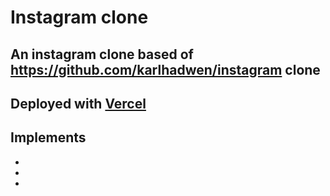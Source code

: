 # Instagram clone

## An instagram clone based of https://github.com/karlhadwen/instagram clone

## Deployed with [Vercel]()

## Implements

-
-
-
